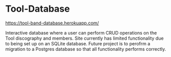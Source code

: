 # Tool-Database

https://tool-band-database.herokuapp.com/

Interactive database where a user can perform CRUD operations on the Tool discography and members. Site currently has limited functionality due to being set up on an SQLite database. Future project is to perofrm a migration to a Postgres database so that all functionality performs correctly. 
